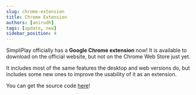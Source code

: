 ```yaml
---
slug: chrome-extension
title: Chrome Extension
authors: [anirudh]
tags: [update, new]
sidebar_position: 4
---
```

SimpliPlay officially has a **Google Chrome extension** now!
It is available to download on the official website, but not on the Chrome Web Store just yet.

<!-- truncate -->
It includes most of the same features the desktop and web versions do, but includes some new ones to improve the usability of it as an extension.

You can get the source code [here](https://github.com/A-Star100/simpliplay-chrome-extension)!